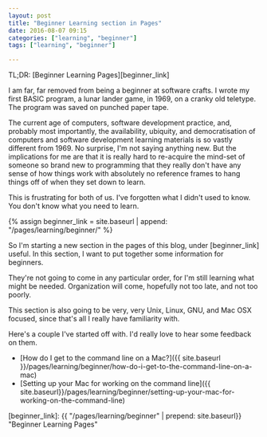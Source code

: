 ```yaml
---
layout: post
title: "Beginner Learning section in Pages"
date: 2016-08-07 09:15
categories: ["learning", "beginner"]
tags: ["learning", "beginner"]

---
```


TL;DR: [Beginner Learning Pages][beginner_link]


I am far, far removed from being a beginner at software crafts. I
wrote my first BASIC program, a lunar lander game, in 1969, on a
cranky old teletype. The program was saved on punched paper tape.

The current age of computers, software development practice, and,
probably most importantly, the availability, ubiquity, and
democratisation of computers and software development learning
materials is so vastly different from 1969. No surprise, I'm not
saying anything new. But the implications for me are that it is really
hard to re-acquire the mind-set of someone so brand new to programming
that they really don't have any sense of how things work with
absolutely no reference frames to hang things off of when they set
down to learn.

This is frustrating for both of us. I've forgotten what I didn't used
to know. You don't know what you need to learn.

{% assign beginner_link = site.baseurl | append: "/pages/learning/beginner/" %}

So I'm starting a new section in the pages of this blog, under
[beginner_link]
useful. In this section, I want to put together some information for
beginners.

They're not going to come in any particular order, for I'm still
learning what might be needed. Organization will come, hopefully not
too late, and not too poorly.

This section is also going to be very, very Unix, Linux, GNU, and Mac
OSX focused, since that's all I really have familiarity with.

Here's a couple I've started off with. I'd really love to hear some
feedback on them.

* [How do I get to the command line on a Mac?]({{ site.baseurl }}/pages/learning/beginner/how-do-i-get-to-the-command-line-on-a-mac)
* [Setting up your Mac for working on the command line]({{ site.baseurl}}/pages/learning/beginner/setting-up-your-mac-for-working-on-the-command-line)


[beginner_link]: {{ "/pages/learning/beginner" | prepend: site.baseurl}} "Beginner Learning Pages"

